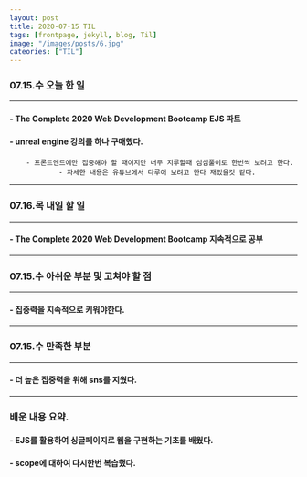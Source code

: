 ```yaml
---
layout: post
title: 2020-07-15 TIL
tags: [frontpage, jekyll, blog, Til]
image: "/images/posts/6.jpg"
cateories: ["TIL"]
---
```


### 07.15.수 오늘 한 일

---

#### - The Complete 2020 Web Development Bootcamp EJS 파트

#### - unreal engine 강의를 하나 구매했다.

        - 프론트엔드에만 집중해야 할 때이지만 너무 지루할때 심심풀이로 한번씩 보려고 한다.
                - 자세한 내용은 유튜브에서 다루어 보려고 한다 재밌을것 같다.

---

### 07.16.목 내일 할 일

---

#### - The Complete 2020 Web Development Bootcamp 지속적으로 공부

---

### 07.15.수 아쉬운 부분 및 고쳐야 할 점

---

#### - 집중력을 지속적으로 키워야한다.

---

### 07.15.수 만족한 부분

---

#### - 더 높은 집중력을 위해 sns를 지웠다.

---

### 배운 내용 요약.

#### - EJS를 활용하여 싱글페이지로 웹을 구현하는 기초를 배웠다.

#### - scope에 대하여 다시한번 복습했다.
